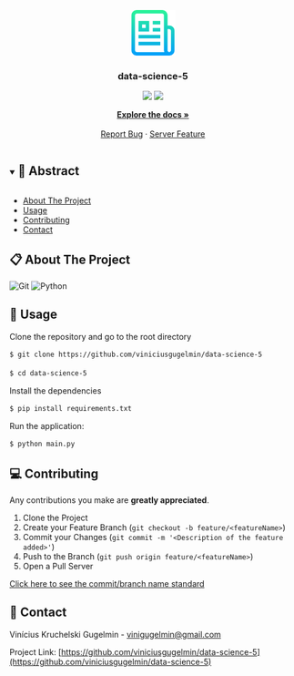<p align="center">
  <a href="https://github.com/viniciusgugelmin/data-science-5">
    <img src="readme.png" alt="readme-logo" width="80" height="80">
  </a>

  <h3 align="center">
    data-science-5
  </h3>
  <p align="center">
    <img src="https://img.shields.io/badge/author-viniciusgugelmin-1E90FF?style=flat-square" />
    <img src="https://img.shields.io/github/languages/count/viniciusgugelmin/data-science-5?color=1E90FF&style=flat-square" />
  </p>
  <p align="center">
    <a href="https://github.com/viniciusgugelmin/data-science-5/blob/master/README.md"><strong>Explore the docs »</strong></a>
    <br />
    <br />
    <a href="https://github.com/viniciusgugelmin/data-science-5/issues">Report Bug</a>
    ·
    <a href="https://github.com/viniciusgugelmin/data-science-5/issues">Server Feature</a>
  </p>
</p>

<details open="open">
  <summary><h2 style="display: inline-block">📜 Abstract</h2></summary>

- [About The Project](#about-the-project)
- [Usage](#usage)
- [Contributing](#contributing)
- [Contact](#contact)

</details>

<a name="about-the-project"></a>

## 📋 About The Project

![Git](https://img.shields.io/badge/git-%23F05033.svg?style=for-the-badge&logo=git&logoColor=white)
![Python](https://img.shields.io/badge/python-%2314354C.svg?style=for-the-badge&logo=python&logoColor=white)

<a name="usage"></a>

## 🏁 Usage

Clone the repository and go to the root directory

```bash
$ git clone https://github.com/viniciusgugelmin/data-science-5

$ cd data-science-5
```

Install the dependencies

```bash
$ pip install requirements.txt
```

Run the application:

```bash
$ python main.py
```

<a name="contributing"></a>

## 💻 Contributing

Any contributions you make are **greatly appreciated**.

1. Clone the Project
2. Create your Feature Branch (`git checkout -b feature/<featureName>`)
3. Commit your Changes (`git commit -m '<Description of the feature added>'`)
4. Push to the Branch (`git push origin feature/<featureName>`)
5. Open a Pull Server

<a href="https://github.com/viniciusgugelmin/data-science-5/blob/master/docs/commits-standard.png">
Click here to see the commit/branch name standard
</a>

<a name="contact"></a>

## 📧 Contact

Vinícius Kruchelski Gugelmin - vinigugelmin@gmail.com

Project Link: [https://github.com/viniciusgugelmin/data-science-5](https://github.com/viniciusgugelmin/data-science-5)